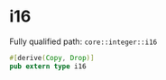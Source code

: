 # i16

Fully qualified path: `core::integer::i16`

```rust
#[derive(Copy, Drop)]
pub extern type i16
```

